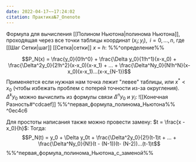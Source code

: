 ```yaml
---
date: 2022-04-17~~17:24:02
citation: Практика№7_Onenote
---
```

Формула для вычисления [[Полином Ньютона|полинома Ньютона]], проходящая через все точки таблицы координат $(x_i;y_i),\;\;i=0,...,n$, где [[Шаг Сетки|шаг]] [[Сетка|сетки]] $x$ = $h$:
%%^определение%%

$$P_N(x) = \frac{y_0}{0!h^0} + \frac{\Delta y_0}{1!h^1}(x-x_0) + \frac{\Delta^2y_0}{2!h^2}(x-x_0)(x-x_1) + ... + \frac{\Delta^Ny_0}{N!h^N}(x-x_0)(x-x_1)...(x-x_{N-1})$$
Применяется если нужная нам точка лежит "левее" таблицы, или $x^* < x_0$ (чтобы избежать проблем с потерей точности из-за округления).
$\Delta^ky_0$ можно вычислить из формулы связи $\Delta^ny_0$ и $y_i$:
![[Конечная Разность#^cdcaef]]
%%^первая_формула_полинома_Ньютона%% ^0ec4c6

Для простоты написания также можно провести замену: $t = \frac{x - x_0}{h}$:
Тогда:
$$P_N(t) = y_0 + \Delta y_0t + \frac{\Delta^2y_0}{2!}(t-1)t + ... + \frac{\Delta^Ny_0}{N!}(t - (N-1))(t- (N-2))...(t-1)t$$
%%^первая_формула_полинома_Ньютона_с_заменой%%